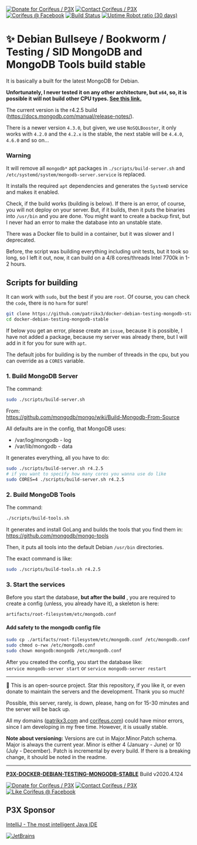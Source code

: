 [//]: #@corifeus-header

 

[![Donate for Corifeus / P3X](https://img.shields.io/badge/Donate-Corifeus-003087.svg)](https://paypal.me/patrikx3) [![Contact Corifeus / P3X](https://img.shields.io/badge/Contact-P3X-ff9900.svg)](https://www.patrikx3.com/en/front/contact) [![Corifeus @ Facebook](https://img.shields.io/badge/Facebook-Corifeus-3b5998.svg)](https://www.facebook.com/corifeus.software)   [![Build Status](https://travis-ci.com/patrikx3/docker-debian-testing-mongodb-stable.svg?branch=master)](https://travis-ci.com/patrikx3/docker-debian-testing-mongodb-stable) [![Uptime Robot ratio (30 days)](https://img.shields.io/uptimerobot/ratio/m780749701-41bcade28c1ea8154eda7cca.svg)](https://uptimerobot.patrikx3.com/)

# ✨ Debian Bullseye / Bookworm / Testing / SID MongoDB and MongoDB Tools build stable 


                        
[//]: #@corifeus-header:end

It is basically a built for the latest MongoDB for Debian.
  
**Unfortunately, I never tested it on any other architecture, but `x64`, so, it is possible it will not build other CPU types. [See this link.](https://docs.mongodb.com/manual/installation/#mongodb-supported-platforms)**
  
The current version is the r4.2.5 build (https://docs.mongodb.com/manual/release-notes/).

There is a newer version `4.3.0`, but given, we use `NoSQLBooster`, it only works with `4.2.0` and the `4.2.x` is the stable, the next stable will be `4.4.0`, `4.6.0` and so on...

### Warning

It will remove all ```mongodb*``` apt packages in ```./scripts/build-server.sh``` and ```/etc/systemd/system/mongodb-server.service``` is replaced.  

It installs the required `apt` dependencies and generates the ```SystemD``` service and makes it enabled.  
  
Check, if the build works (building is below). If there is an error, of course, you will not deploy on your server. But, if it builds, then it puts the binaries into `/usr/bin` and you are done. You might want to create a backup first, but I never had an error to make the database into an unstable state. 
  
There was a Docker file to build in a container, but it was slower and I deprecated.
  
Before, the script was building everything including unit tests, but it took so long, so I left it out, now, it can build on a 4/8 cores/threads Intel 7700k in 1-2 hours.

## Scripts for building

It can work with `sudo`, but the best if you are ```root```. Of course, you can check the ```code```, there is no ```harm``` for sure!

```bash
git clone https://github.com/patrikx3/docker-debian-testing-mongodb-stable
cd docker-debian-testing-mongodb-stable
```

If below you get an error, please create an ```issue```, because it is possible, I have not added a package, because my server was already there, but I will add in it for you for sure with ```apt```.  

The default jobs for building is by the number of threads in the cpu, but you can override as a `CORES` variable. 

### 1. Build MongoDB Server

The command:
```bash
sudo ./scripts/build-server.sh
```

From:  
https://github.com/mongodb/mongo/wiki/Build-Mongodb-From-Source

All defaults are in the config, that MongoDB uses:  
* /var/log/mongodb - log
* /var/lib/mongodb - data

It generates everything, all you have to do:

```bash
sudo ./scripts/build-server.sh r4.2.5
# if you want to specify how many cores you wanna use do like
sudo CORES=4 ./scripts/build-server.sh r4.2.5
```

### 2. Build MongoDB Tools

The command:
```bash
./scripts/build-tools.sh
```

It generates and install GoLang and builds the tools that you find them in:    
https://github.com/mongodb/mongo-tools

Then, it puts all tools into the default Debian ```/usr/bin``` directories.

The exact command is like:
```bash
sudo ./scripts/build-tools.sh r4.2.5
```

### 3. Start the services

Before you start the database, **but after the build** , you are required to create a config (unless, you already have it), a skeleton is here:  
```text
artifacts/root-filesystem/etc/mongodb.conf
```


#### Add safety to the mongodb config file

```bash
sudo cp ./artifacts/root-filesystem/etc/mongodb.conf /etc/mongodb.conf
sudo chmod o-rwx /etc/mongodb.conf
sudo chown mongodb:mongodb /etc/mongodb.conf
```

After you created the config, you start the database like:  
```service mongodb-server start``` or ```service mongodb-server restart```



<!---

### 3. Sometimes check the kernel


The command:
```bash
./scripts/check-kernel.sh
```

It the kernel have changed, it better to re-build the server and the tools.

Right now the stable MongoDB 4.0.0 doesn't show the kernel version anymore

# Add user

```bash
cp ./artifacts/root-filesystem/etc/systemd/system/mongodb-server.service /etc/systemd/system/mongodb.service
cp ./artifacts/root-filesystem/etc/mongodb.conf /etc/mongodb.conf
sudo useradd mongodb -d /var/lib/mongodb -s /bin/false || true
sudo -u mongodb mkdir -p /var/lib/mongodb
sudo chmod o-rwx -R /var/lib/mongodb
systemctl daemon-reload
systemctl enable mongodb-server
service mongodb-server start
```

--->

[//]: #@corifeus-footer

---

🙏 This is an open-source project. Star this repository, if you like it, or even donate to maintain the servers and the development. Thank you so much!

Possible, this server, rarely, is down, please, hang on for 15-30 minutes and the server will be back up.

All my domains ([patrikx3.com](https://patrikx3.com) and [corifeus.com](https://corifeus.com)) could have minor errors, since I am developing in my free time. However, it is usually stable.

**Note about versioning:** Versions are cut in Major.Minor.Patch schema. Major is always the current year. Minor is either 4 (January - June) or 10 (July - December). Patch is incremental by every build. If there is a breaking change, it should be noted in the readme.


---

[**P3X-DOCKER-DEBIAN-TESTING-MONGODB-STABLE**](https://pages.corifeus.com/docker-debian-testing-mongodb-stable) Build v2020.4.124

[![Donate for Corifeus / P3X](https://img.shields.io/badge/Donate-Corifeus-003087.svg)](https://www.paypal.com/cgi-bin/webscr?cmd=_s-xclick&hosted_button_id=QZVM4V6HVZJW6)  [![Contact Corifeus / P3X](https://img.shields.io/badge/Contact-P3X-ff9900.svg)](https://www.patrikx3.com/en/front/contact) [![Like Corifeus @ Facebook](https://img.shields.io/badge/LIKE-Corifeus-3b5998.svg)](https://www.facebook.com/corifeus.software)


## P3X Sponsor

[IntelliJ - The most intelligent Java IDE](https://www.jetbrains.com/?from=patrikx3)

[![JetBrains](https://cdn.corifeus.com/assets/svg/jetbrains-logo.svg)](https://www.jetbrains.com/?from=patrikx3)




[//]: #@corifeus-footer:end
